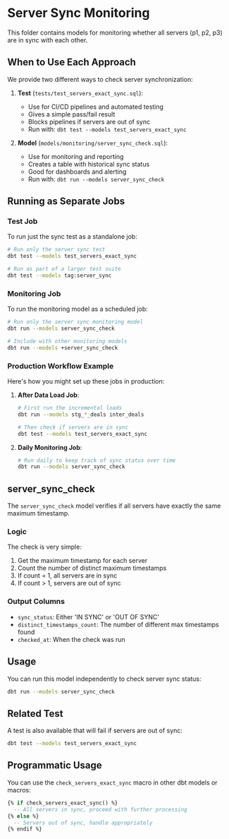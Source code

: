 # Server Sync Monitoring

This folder contains models for monitoring whether all servers (p1, p2, p3) are in sync with each other.

## When to Use Each Approach

We provide two different ways to check server synchronization:

1. **Test** (`tests/test_servers_exact_sync.sql`):
   - Use for CI/CD pipelines and automated testing
   - Gives a simple pass/fail result
   - Blocks pipelines if servers are out of sync
   - Run with: `dbt test --models test_servers_exact_sync`

2. **Model** (`models/monitoring/server_sync_check.sql`):
   - Use for monitoring and reporting
   - Creates a table with historical sync status
   - Good for dashboards and alerting
   - Run with: `dbt run --models server_sync_check`

## Running as Separate Jobs

### Test Job

To run just the sync test as a standalone job:

```bash
# Run only the server sync test
dbt test --models test_servers_exact_sync

# Run as part of a larger test suite
dbt test --models tag:server_sync
```

### Monitoring Job

To run the monitoring model as a scheduled job:

```bash
# Run only the server sync monitoring model
dbt run --models server_sync_check

# Include with other monitoring models
dbt run --models +server_sync_check
```

### Production Workflow Example

Here's how you might set up these jobs in production:

1. **After Data Load Job**:
   ```bash
   # First run the incremental loads
   dbt run --models stg_*_deals inter_deals
   
   # Then check if servers are in sync
   dbt test --models test_servers_exact_sync
   ```

2. **Daily Monitoring Job**:
   ```bash
   # Run daily to keep track of sync status over time
   dbt run --models server_sync_check
   ```

## server_sync_check

The `server_sync_check` model verifies if all servers have exactly the same maximum timestamp.

### Logic

The check is very simple:
1. Get the maximum timestamp for each server
2. Count the number of distinct maximum timestamps
3. If count = 1, all servers are in sync
4. If count > 1, servers are out of sync

### Output Columns

- `sync_status`: Either 'IN SYNC' or 'OUT OF SYNC'
- `distinct_timestamps_count`: The number of different max timestamps found
- `checked_at`: When the check was run

## Usage

You can run this model independently to check server sync status:

```bash
dbt run --models server_sync_check
```

## Related Test

A test is also available that will fail if servers are out of sync:

```bash
dbt test --models test_servers_exact_sync
```

## Programmatic Usage

You can use the `check_servers_exact_sync` macro in other dbt models or macros:

```sql
{% if check_servers_exact_sync() %}
  -- All servers in sync, proceed with further processing
{% else %}
  -- Servers out of sync, handle appropriately
{% endif %}
``` 
